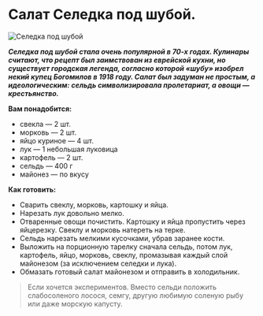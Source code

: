 # Салат Селедка под шубой.

![Селедка под шубой](/images/Kulinar/Salad/seledka_pod_shuboy.jpg 'Селедка под шубой')

_**Селедка под шубой стала очень популярной в 70-х годах. Кулинары считают, что рецепт был заимствован из еврейской кухни, но существует городская легенда, согласно которой «шубу» изобрел некий купец Богомилов в 1918 году. Салат был задуман не простым, а идеологическим: сельдь символизировала пролетариат, а овощи — крестьянство.**_

**Вам понадобится:**

- свекла — 2 шт.
- морковь — 2 шт.
- яйцо куриное — 4 шт.
- лук — 1 небольшая луковица
- картофель — 2 шт.
- сельдь — 400 г
- майонез — по вкусу

**Как готовить:**

- Сварить свеклу, морковь, картошку и яйца.
- Нарезать лук довольно мелко.
- Отваренные овощи почистить. Картошку и яйца пропустить через яйцерезку. Свеклу и морковь натереть на терке.
- Сельдь нарезать мелкими кусочками, убрав заранее кости.
- Выложить на порционную тарелку сначала сельдь, потом лук, картофель, яйцо, морковь, свеклу, промазывая каждый слой майонезом (за исключением селедки и лука).
- Обмазать готовый салат майонезом и отправить в холодильник.

> Если хочется экспериментов. Вместо сельди положить слабосоленого лосося, семгу, другую любимую соленую рыбу или даже морскую капусту.
